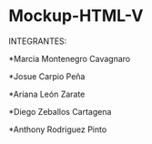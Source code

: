 # Mockup-HTML-V
INTEGRANTES:

  *Marcia Montenegro Cavagnaro 
  
  *Josue Carpio Peña
  
  *Ariana León Zarate
  
  *Diego Zeballos Cartagena
  
  *Anthony Rodriguez Pinto
